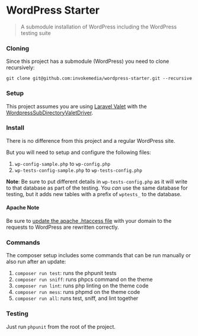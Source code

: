 WordPress Starter
=================

> A submodule installation of WordPress including the WordPress testing suite

### Cloning

Since this project has a submodule (WordPress) you need to clone recursively:

```
git clone git@github.com:invokemedia/wordpress-starter.git --recursive
```

### Setup

This project assumes you are using [Laravel Valet](https://laravel.com/docs/5.4/valet) with the [WordpressSubDirectoryValetDriver](https://github.com/invokemedia/valet-WordPress-subdirectory).

### Install

There is no difference from this project and a regular WordPress site.

But you will need to setup and configure the following files:

1. `wp-config-sample.php` to `wp-config.php`
2. `wp-tests-config-sample.php` to `wp-tests-config.php`

**Note**: Be sure to put different details in `wp-tests-config.php` as it will write to that database as part of the testing. You _can_ use the same database for testing, but it adds new tables with a prefix of `wptests_` to the database.

#### Apache Note

Be sure to [update the apache .htaccess file](/.htaccess#L9-L10) with your domain to the requests to WordPress are rewritten correctly.

### Commands

The composer setup includes some commands that can be run manually or also run after an update:

1. `composer run test`: runs the phpunit tests
2. `composer run sniff`: runs phpcs command on the theme
3. `composer run lint`: runs php linting on the theme code
4. `composer run mess`: runs phpmd on the theme code
5. `composer run all`: runs test, sniff, and lint together

### Testing

Just run `phpunit` from the root of the project.
